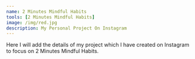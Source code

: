 ```yaml
---
name: 2 Minutes Mindful Habits
tools: [2 Minutes Mindful Habits]
image: /img/red.jpg
description: My Personal Project On Instagram
---
```

Here I will add the details of my project which I have created on Instagram to focus on 2 Minutes Mindful Habits.

